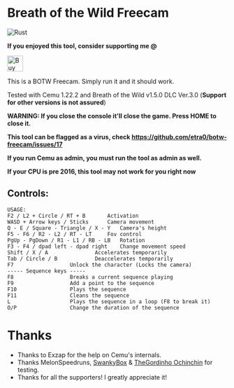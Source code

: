 # Breath of the Wild Freecam
![Rust](https://github.com/etra0/botw-freecam/workflows/Rust/badge.svg)

**If you enjoyed this tool, consider supporting me @**

<a href='https://ko-fi.com/U7U81LC5Q' target='_blank'><img height='36' style='border:0px;height:36px;' src='https://cdn.ko-fi.com/cdn/kofi3.png?v=2' border='0' alt='Buy Me a Coffee at ko-fi.com' /></a>

This is a BOTW Freecam. Simply run it and it should work.

Tested with Cemu 1.22.2 and Breath of the Wild v1.5.0 DLC Ver.3.0 (**Support for other versions is not assured**)

**WARNING: If you close the console it'll close the game. Press HOME to close it.**

**This tool can be flagged as a virus, check https://github.com/etra0/botw-freecam/issues/17**

**If you run Cemu as admin, you **must** run the tool as admin as well.**

**If your CPU is pre 2016, this tool may not work for you right now**

## Controls:
```
USAGE:
F2 / L2 + Circle / RT + B		Activation
WASD + Arrow keys / Sticks		Camera movement
Q - E / Square - Triangle / X - Y	Camera's height
F5 - F6 / R2 - L2 / RT - LT		Fov control
PgUp - PgDown / R1 - L1 / RB - LB	Rotation
F3 - F4 / dpad left - dpad right	Change movement speed
Shift / X / A				Accelerates temporarily
Tab / Circle / B			Deaccelerates temporarily
F7					Unlock the character (Locks the camera)
----- Sequence keys -----
F8					Breaks a current sequence playing
F9					Add a point to the sequence
F10					Plays the sequence
F11					Cleans the sequence
L					Plays the sequence in a loop (F8 to break it)
O/P					Change the duration of the sequence
```

# Thanks
* Thanks to Exzap for the help on Cemu's internals.
* Thanks MelonSpeedruns, [SwankyBox](https://www.youtube.com/user/SwankyBox) & [TheGordinho Ochinchin](https://github.com/TheGordinho) for testing.
* Thanks for all the supporters! I greatly appreciate it!
